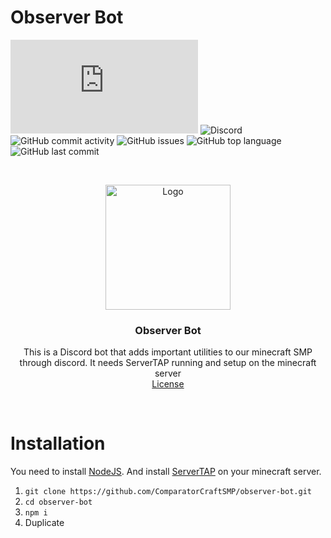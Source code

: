 # Observer Bot
![DiscordJS Version](https://img.shields.io/node/v/discord.js?style=flat-square)
![Discord](https://img.shields.io/discord/761670547196739635?style=flat-square)
![GitHub commit activity](https://img.shields.io/github/commit-activity/w/ComparatorCraftSMP/observer-bot?style=flat-square)
![GitHub issues](https://img.shields.io/github/issues/ComparatorCraftSMP/observer-bot?style=flat-square)
![GitHub top language](https://img.shields.io/github/languages/top/ComparatorCraftSMP/observer-bot?style=flat-square)
![GitHub last commit](https://img.shields.io/github/last-commit/ComparatorCraftSMP/observer-bot?style=flat-square)

<br />
<p align="center">
  <a href="https://github.com/as-of-yet-unnamed/plugin">
    <img src="https://cdn.discordapp.com/avatars/805941240486428714/0a707de50318940dbe767db8c9178bb2.png?size=1024" alt="Logo" width="200" height="200">
  </a>

<h3 align="center">Observer Bot</h3>
  <p align="center">
    This is a Discord bot that adds important utilities to our minecraft SMP through discord. It needs ServerTAP running and setup on the minecraft server 
    <br />
    <a href="LICENSE">License</a>
  </p>
</p>
<br />

<h1> Installation</h1>
You need to install <a href="https://nodejs.org/en/">NodeJS</a>.
And install <a href="https://github.com/phybros/servertap">ServerTAP</a> on your minecraft server.

 1. `git clone https://github.com/ComparatorCraftSMP/observer-bot.git`
 2. `cd observer-bot`
 3. `npm i`
 4. Duplicate 
